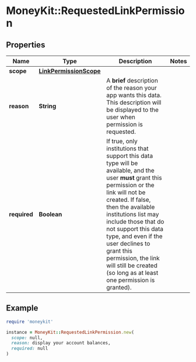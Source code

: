 # MoneyKit::RequestedLinkPermission

## Properties

| Name | Type | Description | Notes |
| ---- | ---- | ----------- | ----- |
| **scope** | [**LinkPermissionScope**](LinkPermissionScope.md) |  |  |
| **reason** | **String** | A **brief** description of the reason your app wants this data.         This description will be displayed to the user when permission is requested. |  |
| **required** | **Boolean** | If true, only institutions that support this data type will be available,         and the user **must** grant this permission or the link will not be created.  If false, then the available         institutions list may include those that do not support this data type, and even if the user declines to         grant this permission, the link will still be created (so long as at least one permission is granted). |  |

## Example

```ruby
require 'moneykit'

instance = MoneyKit::RequestedLinkPermission.new(
  scope: null,
  reason: display your account balances,
  required: null
)
```

